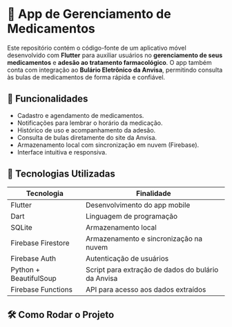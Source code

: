 # 💊 App de Gerenciamento de Medicamentos

Este repositório contém o código-fonte de um aplicativo móvel desenvolvido com **Flutter** para auxiliar usuários no **gerenciamento de seus medicamentos** e **adesão ao tratamento farmacológico**. O app também conta com integração ao **Bulário Eletrônico da Anvisa**, permitindo consulta às bulas de medicamentos de forma rápida e confiável.

## 📱 Funcionalidades

- Cadastro e agendamento de medicamentos.
- Notificações para lembrar o horário da medicação.
- Histórico de uso e acompanhamento da adesão.
- Consulta de bulas diretamente do site da Anvisa.
- Armazenamento local com sincronização em nuvem (Firebase).
- Interface intuitiva e responsiva.

## 🚀 Tecnologias Utilizadas

| Tecnologia       | Finalidade                                 |
|------------------|---------------------------------------------|
| Flutter          | Desenvolvimento do app mobile               |
| Dart             | Linguagem de programação                    |
| SQLite           | Armazenamento local                         |
| Firebase Firestore | Armazenamento e sincronização na nuvem    |
| Firebase Auth    | Autenticação de usuários                    |
| Python + BeautifulSoup | Script para extração de dados do bulário da Anvisa |
| Firebase Functions | API para acesso aos dados extraídos       |

## 🛠️ Como Rodar o Projeto


